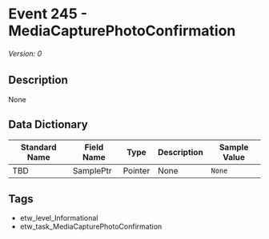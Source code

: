 # Event 245 - MediaCapturePhotoConfirmation
###### Version: 0

## Description
None

## Data Dictionary
|Standard Name|Field Name|Type|Description|Sample Value|
|---|---|---|---|---|
|TBD|SamplePtr|Pointer|None|`None`|

## Tags
* etw_level_Informational
* etw_task_MediaCapturePhotoConfirmation